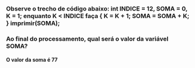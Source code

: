 ### Observe o trecho de código abaixo: int INDICE = 12, SOMA = 0, K = 1; enquanto K < INDICE faça { K = K + 1; SOMA = SOMA + K; } imprimir(SOMA);
### Ao final do processamento, qual será o valor da variável SOMA?

#### O valor da soma é 77